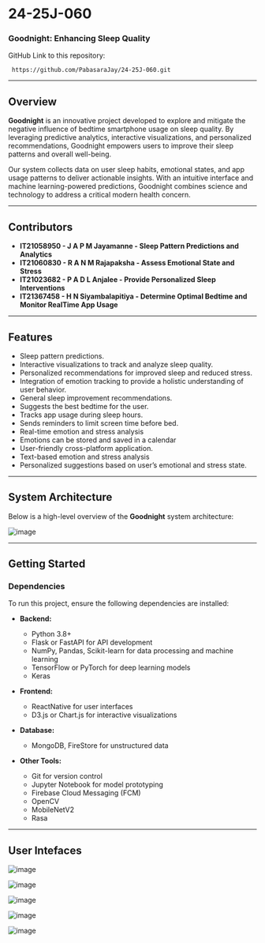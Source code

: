 # 24-25J-060
### **Goodnight: Enhancing Sleep Quality**  

GitHub Link to this repository:

     https://github.com/PabasaraJay/24-25J-060.git
---

## **Overview**  
**Goodnight** is an innovative project developed to explore and mitigate the negative influence of bedtime smartphone usage on sleep quality. By leveraging predictive analytics, interactive visualizations, and personalized recommendations, Goodnight empowers users to improve their sleep patterns and overall well-being.  

Our system collects data on user sleep habits, emotional states, and app usage patterns to deliver actionable insights. With an intuitive interface and machine learning-powered predictions, Goodnight combines science and technology to address a critical modern health concern.  

---
## **Contributors**  
- **IT21058950 - J A P M Jayamanne - Sleep Pattern Predictions and Analytics**  
- **IT21060830 - R A N M Rajapaksha - Assess Emotional State and Stress**  
- **IT21023682 - P A D L Anjalee - Provide Personalized Sleep Interventions**   
- **IT21367458 - H N Siyambalapitiya - Determine Optimal Bedtime and Monitor RealTime App Usage**

---
## **Features**  
- Sleep pattern predictions.  
- Interactive visualizations to track and analyze sleep quality.  
- Personalized recommendations for improved sleep and reduced stress.  
- Integration of emotion tracking to provide a holistic understanding of user behavior.
- General sleep improvement recommendations.
- Suggests the best bedtime for the user.
- Tracks app usage during sleep hours.
- Sends reminders to limit screen time before bed.
- Real-time emotion and stress analysis 
- Emotions can be stored and saved in a calendar
- User-friendly cross-platform application.
- Text-based emotion and stress analysis
- Personalized suggestions based on user’s emotional and stress state.
---

## **System Architecture**  
Below is a high-level overview of the **Goodnight** system architecture:  

![image](https://github.com/user-attachments/assets/2a7b2770-f07a-4d69-8b0b-8483b2c2517f)

---

## **Getting Started**  

### **Dependencies**  
To run this project, ensure the following dependencies are installed:  

- **Backend:**  
  - Python 3.8+  
  - Flask or FastAPI for API development  
  - NumPy, Pandas, Scikit-learn for data processing and machine learning  
  - TensorFlow or PyTorch for deep learning models
  - Keras

- **Frontend:**  
  - ReactNative for user interfaces  
  - D3.js or Chart.js for interactive visualizations  

- **Database:**   
  - MongoDB, FireStore for unstructured data  

- **Other Tools:**  
  - Git for version control  
  - Jupyter Notebook for model prototyping  
  - Firebase Cloud Messaging (FCM)
  - OpenCV
  - MobileNetV2
  - Rasa

---

## **User Intefaces**  
![image](https://github.com/user-attachments/assets/0475fe42-3fa8-41b0-b00e-956fc3f1bfb9)

![image](https://github.com/user-attachments/assets/765d9253-9a4a-45ca-989f-8b4ce1eb38c1)

![image](https://github.com/user-attachments/assets/d2f15ea5-2129-4dc7-a1d1-21d4efd1aeb9)

![image](https://github.com/user-attachments/assets/5f0fd88a-e1a4-401e-bb52-a9bdb4b881b2)

![image](https://github.com/user-attachments/assets/5faba067-95de-4c0b-a455-3baa7f25ec45)

